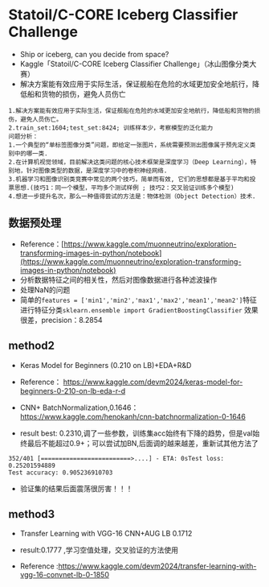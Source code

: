 # Statoil/C-CORE Iceberg Classifier Challenge

- Ship or iceberg, can you decide from space?
- Kaggle「Statoil/C-CORE Iceberg Classifier Challenge」（冰山图像分类大赛）
- 解决方案能有效应用于实际生活，保证舰船在危险的水域更加安全地航行，降低船和货物的损伤，避免人员伤亡

```
1.解决方案能有效应用于实际生活，保证舰船在危险的水域更加安全地航行，降低船和货物的损伤，避免人员伤亡。
2.train_set:1604;test_set:8424; 训练样本少，考察模型的泛化能力
问题分析：
1.一个典型的“单标签图像分类”问题，即给定一张图片，系统需要预测出图像属于预先定义类别中的哪一类.
2.在计算机视觉领域，目前解决这类问题的核心技术框架是深度学习（Deep Learning），特别地，针对图像类型的数据，是深度学习中的卷积神经网络.
3.机器学习和图像识别类竞赛中常见的两个技巧，简单而有效, 它们的思想都是基于平均和投票思想.(技巧1：同一个模型，平均多个测试样例 ; 技巧2：交叉验证训练多个模型)
4.想进一步提升名次，那么一种值得尝试的方法是：物体检测（Object Detection）技术.

```

## 数据预处理

- Reference：[https://www.kaggle.com/muonneutrino/exploration-transforming-images-in-python/notebook](https://www.kaggle.com/muonneutrino/exploration-transforming-images-in-python/notebook)
- 分析数据特征之间的相关性，然后对图像数据进行各种滤波操作
- 处理NaN的问题
- 简单的`features = ['min1','min2','max1','max2','mean1','mean2']`特征进行特征分类`sklearn.ensemble import GradientBoostingClassifier` 效果很差，precision：8.2854

## method2

- Keras Model for Beginners (0.210 on LB)+EDA+R&D

- Reference： https://www.kaggle.com/devm2024/keras-model-for-beginners-0-210-on-lb-eda-r-d

- CNN+ BatchNormalization,0.1646： https://www.kaggle.com/henokanh/cnn-batchnormalization-0-1646

- result best: 0.2310,调了一些参数，训练集acc始终有下降的趋势，但是val始终最后不能超过0.9+；可以尝试加BN,后面调的越来越差，重新试其他方法了

```
352/401 [=========================>....] - ETA: 0sTest loss: 0.25201594889
Test accuracy: 0.905236910703
```

- 验证集的结果后面震荡很厉害！！！

## method3

- Transfer Learning with VGG-16 CNN+AUG LB 0.1712

- result:0.1777 ,学习空值处理，交叉验证的方法使用

-  Reference :https://www.kaggle.com/devm2024/transfer-learning-with-vgg-16-convnet-lb-0-1850
